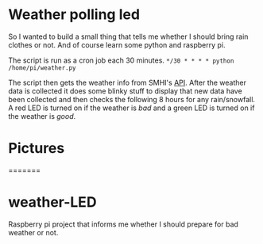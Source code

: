 # Weather polling led

So I wanted to build a small thing that tells me whether I should bring rain clothes or not. And of course learn some python and raspberry pi.

The script is run as a cron job each 30 minutes.
`*/30 * * * * python /home/pi/weather.py`

The script then gets the weather info from SMHI's [API](http://www.smhi.se/klimatdata/oppna-data/meteorologiska-data).
After the weather data is collected it does some blinky stuff to display that new data have been collected and then checks the following 8 hours for any rain/snowfall. A red LED is turned on if the weather is *bad* and a green LED is turned on if the weather is *good*.

# Pictures

=======
# weather-LED
Raspberry pi project that informs me whether I should prepare for bad weather or not.
